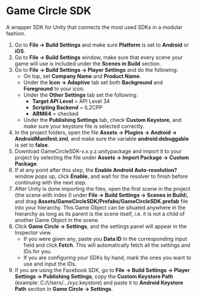 # Game Circle SDK
A wrapper SDK for Unity that connects the most used SDKs in a modular fashion.


1) Go to **File → Build Settings** and make sure **Platform** is set to **Android** or **iOS**.
2) Go to **File → Build Settings** window, make sure that every scene your game will use is included under the **Scenes in Build** section.
3) Go to **File → Build Settings → Player Settings** and do the following:
   * On top, set **Company Name** and **Product Name**.
   * Under the **Icon → Adaptive** tab set both **Background** and **Foreground** to your icon.
   * Under the **Other Settings** tab set the following:
     * **Target API Level** = API Level 34
     * **Scripting Backend** = IL2CPP
     * **ARM64** = checked
   * Under the **Publishing Settings** tab, check **Custom Keystore**, and make sure your keystore file is selected correctly.
4) In the project folders, open the file **Assets → Plugins → Android → AndroidManifest.xml**, and make sure the variable **android:debuggable** is set to **false**.
5) Download GameCircleSDK-v.x.y.z.unitypackage and import it to your project by selecting the file under **Assets → Import Package → Custom Package**.
6) If at any point after this step, the **Enable Android Auto-resolution?** window pops up, click **Enable**, and wait for the resolver to finish before continuing with the next step.
7) After Unity is done importing the files, open the first scene in the project (the scene with index 0 under **File → Build Settings → Scenes in Build**), and drag **Assets/GameCircleSDK/Prefabs/GameCircleSDK.prefab** file into your hierarchy. This Game Object can be situated anywhere in the hierarchy as long as its parent is the scene itself, i.e. it is not a child of another Game Object in the scene.
8) Click **Game Circle → Settings**, and the settings panel will appear in the Inspector view.
   * If you were given any, paste you **Data ID** in the corresponding input field and click **Fetch**. This will automatically fetch all the settings and IDs for you.
   * If you are configuring your SDKs by hand, mark the ones you want to use and input the IDs.
9) If you are using the Facebook SDK, go to **File → Build Settings → Player Settings → Publishing Settings**, copy the **Custom Keystore Path** (example: C:/Users/…/xyz.keystore) and paste it to **Android Keystore Path** section in **Game Circle → Settings**.
